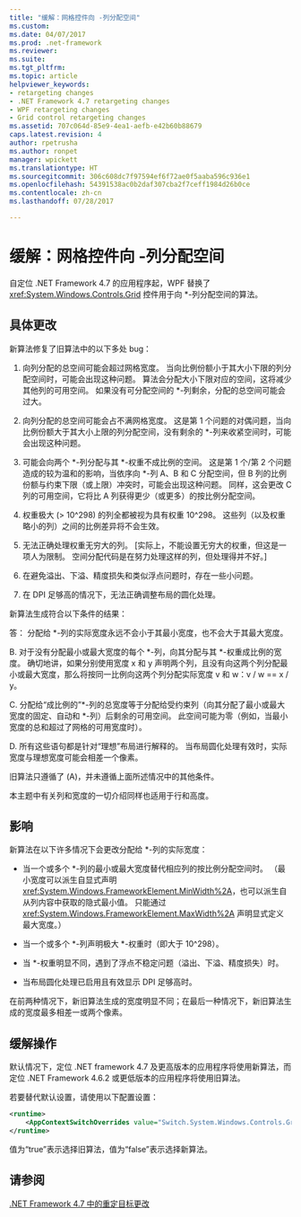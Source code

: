 ```yaml
---
title: "缓解：网格控件向 -列分配空间"
ms.custom: 
ms.date: 04/07/2017
ms.prod: .net-framework
ms.reviewer: 
ms.suite: 
ms.tgt_pltfrm: 
ms.topic: article
helpviewer_keywords:
- retargeting changes
- .NET Framework 4.7 retargeting changes
- WPF retargeting changes
- Grid control retargeting changes
ms.assetid: 707c064d-85e9-4ea1-aefb-e42b60b88679
caps.latest.revision: 4
author: rpetrusha
ms.author: ronpet
manager: wpickett
ms.translationtype: HT
ms.sourcegitcommit: 306c608dc7f97594ef6f72ae0f5aaba596c936e1
ms.openlocfilehash: 54391538ac0b2daf307cba2f7ceff1984d26b0ce
ms.contentlocale: zh-cn
ms.lasthandoff: 07/28/2017

---
```

# <a name="mitigation-grid-control39s-space-allocation-to-star-columns"></a>缓解：网格控件向 -列分配空间

自定位 .NET Framework 4.7 的应用程序起，WPF 替换了 <xref:System.Windows.Controls.Grid> 控件用于向 \*-列分配空间的算法。 

## <a name="whats-changed"></a>具体更改

新算法修复了旧算法中的以下多处 bug：

1. 向列分配的总空间可能会超过网格宽度。 当向比例份额小于其大小下限的列分配空间时，可能会出现这种问题。 算法会分配大小下限对应的空间，这将减少其他列的可用空间。 如果没有可分配空间的 \*-列剩余，分配的总空间可能会过大。

1. 向列分配的总空间可能会占不满网格宽度。 这是第 1 个问题的对偶问题，当向比例份额大于其大小上限的列分配空间，没有剩余的 \*-列来收紧空间时，可能会出现这种问题。

1. 可能会向两个 \*-列分配与其 *-权重不成比例的空间。 这是第 1 个/第 2 个问题造成的较为温和的影响，当依序向 *-列 A、B 和 C 分配空间，但 B 列的比例份额与约束下限（或上限）冲突时，可能会出现这种问题。 同样，这会更改 C 列的可用空间，它将比 A 列获得更少（或更多）的按比例分配空间。

1. 权重极大 (> 10^298) 的列全都被视为具有权重 10^298。 这些列（以及权重略小的列）之间的比例差异将不会生效。

1. 无法正确处理权重无穷大的列。 [实际上，不能设置无穷大的权重，但这是一项人为限制。 空间分配代码是在努力处理这样的列，但处理得并不好。]

1. 在避免溢出、下溢、精度损失和类似浮点问题时，存在一些小问题。

1. 在 DPI 足够高的情况下，无法正确调整布局的圆化处理。

新算法生成符合以下条件的结果：

答： 分配给 *-列的实际宽度永远不会小于其最小宽度，也不会大于其最大宽度。

B. 对于没有分配最小或最大宽度的每个 *-列，向其分配与其 *-权重成比例的宽度。 确切地讲，如果分别使用宽度 x 和 y 声明两个列，且没有向这两个列分配最小或最大宽度，那么将按同一比例向这两个列分配实际宽度 v 和 w：v / w == x / y。

C. 分配给“成比例的”\*-列的总宽度等于分配给受约束列（向其分配了最小或最大宽度的固定、自动和 \*-列）后剩余的可用空间。 此空间可能为零（例如，当最小宽度的总和超过了网格的可用宽度时）。

D. 所有这些语句都是针对“理想”布局进行解释的。 当布局圆化处理有效时，实际宽度与理想宽度可能会相差一个像素。

旧算法只遵循了 (A)，并未遵循上面所述情况中的其他条件。

本主题中有关列和宽度的一切介绍同样也适用于行和高度。

## <a name="impact"></a>影响

新算法在以下许多情况下会更改分配给 \*-列的实际宽度：

- 当一个或多个 \*-列的最小或最大宽度替代相应列的按比例分配空间时。 （最小宽度可以派生自显式声明 <xref:System.Windows.FrameworkElement.MinWidth%2A>，也可以派生自从列内容中获取的隐式最小值。 只能通过 <xref:System.Windows.FrameworkElement.MaxWidth%2A> 声明显式定义最大宽度。）

- 当一个或多个 \*-列声明极大 \*-权重时（即大于 10^298）。

- 当 \*-权重明显不同，遇到了浮点不稳定问题（溢出、下溢、精度损失）时。

- 当布局圆化处理已启用且有效显示 DPI 足够高时。

在前两种情况下，新旧算法生成的宽度明显不同；在最后一种情况下，新旧算法生成的宽度最多相差一或两个像素。

## <a name="mitigation"></a>缓解操作

默认情况下，定位 .NET framework 4.7 及更高版本的应用程序将使用新算法，而定位 .NET Framework 4.6.2 或更低版本的应用程序将使用旧算法。

若要替代默认设置，请使用以下配置设置：

```xml
<runtime>
    <AppContextSwitchOverrides value="Switch.System.Windows.Controls.Grid.StarDefinitionsCanExceedAvailableSpace=true" /> 
</runtime>
```

值为“true”表示选择旧算法，值为“false”表示选择新算法。

## <a name="see-also"></a>请参阅
[.NET Framework 4.7 中的重定目标更改](../../../docs/framework/migration-guide/retargeting-changes-in-the-net-framework-4-7.md)

